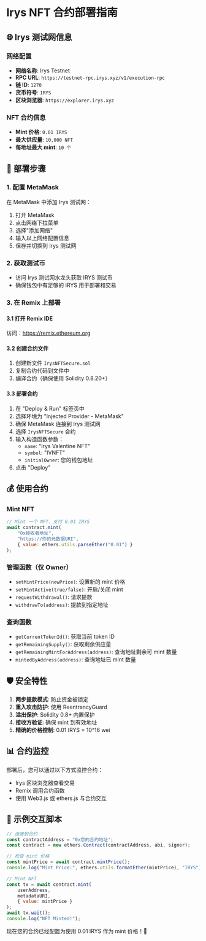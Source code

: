 # Irys NFT 合约部署指南

## 🌐 Irys 测试网信息

### 网络配置
- **网络名称**: Irys Testnet
- **RPC URL**: `https://testnet-rpc.irys.xyz/v1/execution-rpc`
- **链 ID**: `1270`
- **货币符号**: `IRYS`
- **区块浏览器**: `https://explorer.irys.xyz`

### NFT 合约信息
- **Mint 价格**: `0.01 IRYS`
- **最大供应量**: `10,000 NFT`
- **每地址最大 mint**: `10 个`

## 🚀 部署步骤

### 1. 配置 MetaMask
在 MetaMask 中添加 Irys 测试网：
1. 打开 MetaMask
2. 点击网络下拉菜单
3. 选择"添加网络"
4. 输入以上网络配置信息
5. 保存并切换到 Irys 测试网

### 2. 获取测试币
- 访问 Irys 测试网水龙头获取 IRYS 测试币
- 确保钱包中有足够的 IRYS 用于部署和交易

### 3. 在 Remix 上部署

#### 3.1 打开 Remix IDE
访问：https://remix.ethereum.org

#### 3.2 创建合约文件
1. 创建新文件 `IrysNFTSecure.sol`
2. 复制合约代码到文件中
3. 编译合约（确保使用 Solidity 0.8.20+）

#### 3.3 部署合约
1. 在 "Deploy & Run" 标签页中
2. 选择环境为 "Injected Provider - MetaMask"
3. 确保 MetaMask 连接到 Irys 测试网
4. 选择 `IrysNFTSecure` 合约
5. 输入构造函数参数：
   - `name`: "Irys Valentine NFT"
   - `symbol`: "IVNFT"
   - `initialOwner`: 您的钱包地址
6. 点击 "Deploy"

## 💰 使用合约

### Mint NFT
```javascript
// Mint 一个 NFT，支付 0.01 IRYS
await contract.mint(
    "0x接收者地址", 
    "https://你的元数据URI", 
    { value: ethers.utils.parseEther("0.01") }
);
```

### 管理函数（仅 Owner）
- `setMintPrice(newPrice)`: 设置新的 mint 价格
- `setMintActive(true/false)`: 开启/关闭 mint
- `requestWithdrawal()`: 请求提款
- `withdrawTo(address)`: 提款到指定地址

### 查询函数
- `getCurrentTokenId()`: 获取当前 token ID
- `getRemainingSupply()`: 获取剩余供应量
- `getRemainingMintForAddress(address)`: 查询地址剩余可 mint 数量
- `mintedByAddress(address)`: 查询地址已 mint 数量

## 🛡️ 安全特性

1. **两步提款模式**: 防止资金被锁定
2. **重入攻击防护**: 使用 ReentrancyGuard
3. **溢出保护**: Solidity 0.8+ 内置保护
4. **接收方验证**: 确保 mint 到有效地址
5. **精确的价格控制**: 0.01 IRYS = 10^16 wei

## 📊 合约监控

部署后，您可以通过以下方式监控合约：
- Irys 区块浏览器查看交易
- Remix 调用合约函数
- 使用 Web3.js 或 ethers.js 与合约交互

## 🎯 示例交互脚本

```javascript
// 连接到合约
const contractAddress = "0x您的合约地址";
const contract = new ethers.Contract(contractAddress, abi, signer);

// 检查 mint 价格
const mintPrice = await contract.mintPrice();
console.log("Mint Price:", ethers.utils.formatEther(mintPrice), "IRYS");

// Mint NFT
const tx = await contract.mint(
    userAddress,
    metadataURI,
    { value: mintPrice }
);
await tx.wait();
console.log("NFT Minted!");
```

现在您的合约已经配置为使用 0.01 IRYS 作为 mint 价格！🎉



